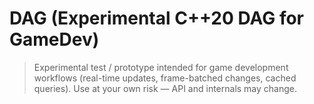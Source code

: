 # DAG (Experimental C++20 DAG for GameDev)

> Experimental test / prototype intended for game development workflows (real-time updates, frame-batched changes, cached queries). Use at your own risk — API and internals may change.